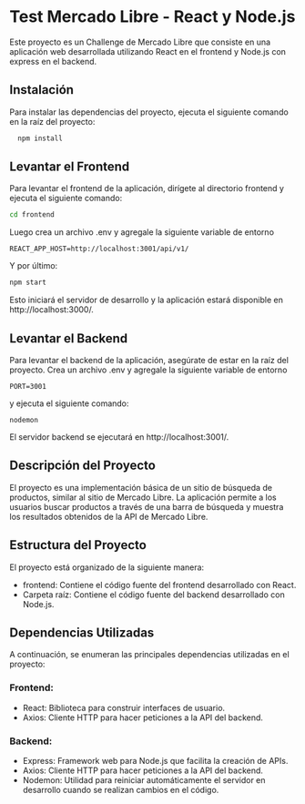 
# Test Mercado Libre - React y Node.js
Este proyecto es un Challenge de Mercado Libre que consiste en una aplicación web desarrollada utilizando React en el frontend y Node.js con express en el backend.

## Instalación
Para instalar las dependencias del proyecto, ejecuta el siguiente comando en la raíz del proyecto:

```bash
  npm install
```
## Levantar el Frontend
Para levantar el frontend de la aplicación, dirígete al directorio frontend y ejecuta el siguiente comando: 

```bash
cd frontend
```
Luego crea un archivo .env y agregale la siguiente variable de entorno

`REACT_APP_HOST=http://localhost:3001/api/v1/`

Y por último:
```bash
npm start
```
Esto iniciará el servidor de desarrollo y la aplicación estará disponible en http://localhost:3000/.

## Levantar el Backend
Para levantar el backend de la aplicación, asegúrate de estar en la raíz del proyecto. Crea un archivo .env y agregale la siguiente variable de entorno

`PORT=3001`

 y ejecuta el siguiente comando:

```
nodemon
```
El servidor backend se ejecutará en http://localhost:3001/.

## Descripción del Proyecto
El proyecto es una implementación básica de un sitio de búsqueda de productos, similar al sitio de Mercado Libre. La aplicación permite a los usuarios buscar productos a través de una barra de búsqueda y muestra los resultados obtenidos de la API de Mercado Libre.

## Estructura del Proyecto
El proyecto está organizado de la siguiente manera:

- frontend: Contiene el código fuente del frontend desarrollado con React.
- Carpeta raíz:  Contiene el código fuente del backend desarrollado con Node.js.

## Dependencias Utilizadas
A continuación, se enumeran las principales dependencias utilizadas en el proyecto:

### Frontend:

- React: Biblioteca para construir interfaces de usuario.
- Axios: Cliente HTTP para hacer peticiones a la API del backend.
### Backend:

- Express: Framework web para Node.js que facilita la creación de APIs.
- Axios: Cliente HTTP para hacer peticiones a la API del backend.
- Nodemon: Utilidad para reiniciar automáticamente el servidor en desarrollo cuando se realizan cambios en el código.
